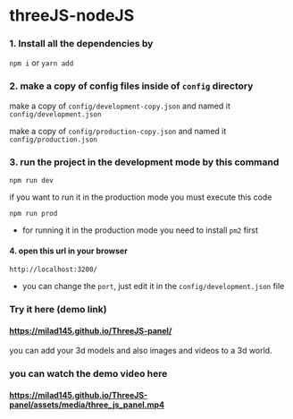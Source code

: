 # threeJS-nodeJS

### 1. Install all the dependencies by 
`npm i` or `yarn add`

### 2. make a copy of config files inside of `config` directory
make a copy of `config/development-copy.json` and named it `config/development.json`

make a copy of `config/production-copy.json` and named it `config/production.json`

### 3. run the project in the development mode by this command
    npm run dev

if you want to run it in the production mode you must execute this code
    
    npm run prod
* for running it in the production mode you need to install `pm2` first 

#### 4. open this url in your browser
    http://localhost:3200/
* you can change the `port`, just edit it in the `config/development.json` file

### Try it here (demo link)
#### https://milad145.github.io/ThreeJS-panel/

you can add your 3d models and also images and videos to a 3d world.



### you can watch the demo video here
#### https://milad145.github.io/ThreeJS-panel/assets/media/three_js_panel.mp4